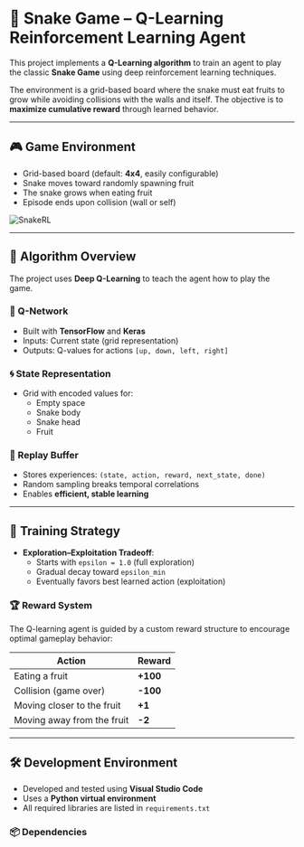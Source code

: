 # 🐍 Snake Game – Q-Learning Reinforcement Learning Agent

This project implements a **Q-Learning algorithm** to train an agent to play the classic **Snake Game** using deep reinforcement learning techniques.

The environment is a grid-based board where the snake must eat fruits to grow while avoiding collisions with the walls and itself. The objective is to **maximize cumulative reward** through learned behavior.

---

## 🎮 Game Environment

- Grid-based board (default: **4x4**, easily configurable)
- Snake moves toward randomly spawning fruit
- The snake grows when eating fruit
- Episode ends upon collision (wall or self)

![SnakeRL](https://github.com/user-attachments/assets/70fb16b9-8986-4500-ae5c-eb9427bc8ccc)

---

## 🤖 Algorithm Overview

The project uses **Deep Q-Learning** to teach the agent how to play the game.

### 🧠 Q-Network

- Built with **TensorFlow** and **Keras**
- Inputs: Current state (grid representation)
- Outputs: Q-values for actions `[up, down, left, right]`

### 🌀 State Representation

- Grid with encoded values for:
  - Empty space
  - Snake body
  - Snake head
  - Fruit

### 🔁 Replay Buffer

- Stores experiences: `(state, action, reward, next_state, done)`
- Random sampling breaks temporal correlations
- Enables **efficient, stable learning**

---

## 🎯 Training Strategy

- **Exploration–Exploitation Tradeoff**:
  - Starts with `epsilon = 1.0` (full exploration)
  - Gradual decay toward `epsilon_min`
  - Eventually favors best learned action (exploitation)

### 🏆 Reward System

The Q-learning agent is guided by a custom reward structure to encourage optimal gameplay behavior:

| Action                         | Reward  |
|-------------------------------|---------|
| Eating a fruit                | **+100** |
| Collision (game over)         | **-100** |
| Moving closer to the fruit    | **+1**   |
| Moving away from the fruit    | **-2**   |

---

## 🛠️ Development Environment

- Developed and tested using **Visual Studio Code**
- Uses a **Python virtual environment**
- All required libraries are listed in `requirements.txt`

### 📦 Dependencies

